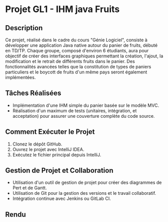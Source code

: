 # Projet GL1 - IHM java Fruits

## Description
Ce projet, réalisé dans le cadre du cours "Génie Logiciel", consiste à développer une application Java native autour du panier de fruits, débuté en TD/TP. Chaque groupe, composé d'environ 6 étudiants, aura pour objectif de créer des interfaces graphiques permettant la création, l'ajout, la modification et le retrait de différents fruits dans le panier. Des fonctionnalités avancées telles que la constitution de types de paniers particuliers et le boycott de fruits d'un même pays seront également implémentées.


## Tâches Réalisées
-  Implémentation d'une IHM simple du panier basée sur le modèle MVC.
-  Réalisation d'un maximum de tests (unitaires, intégration, et acceptation) pour assurer une couverture complète du code source.
  
## Comment Exécuter le Projet
1. Clonez le dépôt GitHub.
2. Ouvrez le projet avec IntelliJ IDEA.
3. Exécutez le fichier principal depuis IntelliJ.

## Gestion de Projet et Collaboration
- Utilisation d'un outil de gestion de projet pour créer des diagrammes de Pert et de Gantt.
- Utilisation de Git pour la gestion des versions et le travail collaboratif.
- Intégration continue avec Jenkins ou GitLab CI.

## Rendu 
